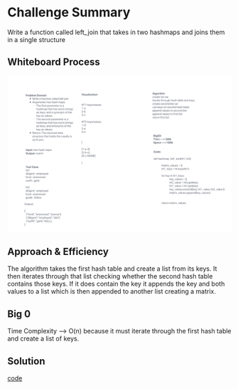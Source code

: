 # Challenge Summary

Write a function called left_join that takes in two hashmaps and joins them in a single structure

## Whiteboard Process

![Whiteboard](hashmap_left_join.JPG)

## Approach & Efficiency

The algorithm takes the first hash table and create a list from its keys. It then iterates through that list checking whether the second hash table contains those keys. If it does contain the key it appends the key and both values to a list which is then appended to another list creating a matrix.

## Big 0

Time Complexity --> O(n) because it must iterate through the first hash table and create a list of keys.

## Solution

[code](python/code_challenges/hashtable_left_join.py)
